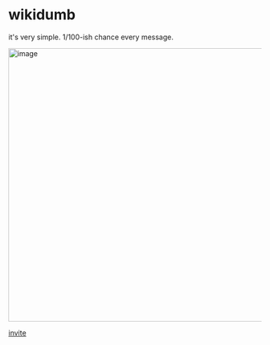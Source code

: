 # wikidumb
it's very simple. 1/100-ish chance every message.

<img width="545" alt="image" src="https://user-images.githubusercontent.com/26819786/186793618-fde95a1d-ebf2-4c78-a46a-776bf7b0764f.png">

[invite](https://discord.com/api/oauth2/authorize?client_id=862143718421037066&permissions=0&scope=bot)
